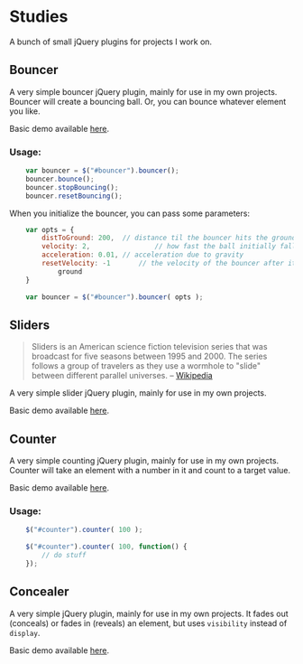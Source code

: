 Studies
=======

A bunch of small jQuery plugins for projects I work on.

## Bouncer

A very simple bouncer jQuery plugin, mainly for use in my own projects.
Bouncer will create a bouncing ball. Or, you can bounce whatever element you
like.

Basic demo available [here](http://supermedes.com/labs/studies/bouncer/).

### Usage:
```javascript
	var bouncer = $("#bouncer").bouncer();
	bouncer.bounce();
	bouncer.stopBouncing();
	bouncer.resetBouncing();
```

When you initialize the bouncer, you can pass some parameters:
```javascript
	var opts = {
		distToGround: 200,	// distance til the bouncer hits the ground
		velocity: 2, 				// how fast the ball initially falls
		acceleration: 0.01,	// acceleration due to gravity
		resetVelocity: -1		// the velocity of the bouncer after it hits the
			ground
	}
	
	var bouncer = $("#bouncer").bouncer( opts );
```


## Sliders

> Sliders is an American science fiction television series that was 
> broadcast for five seasons between 1995 and 2000. The series follows a
> group of travelers as they use a wormhole to "slide" between different
> parallel universes.
– [Wikipedia](http://en.wikipedia.org/wiki/Sliders)

A very simple slider jQuery plugin, mainly for use in my own projects.

Basic demo available [here](http://supermedes.com/labs/studies/sliders/).


## Counter

A very simple counting jQuery plugin, mainly for use in my own projects.
Counter will take an element with a number in it and count to a target
value.

Basic demo available [here](http://supermedes.com/labs/studies/counter/).

### Usage:
```javascript
	$("#counter").counter( 100 );
	
	$("#counter").counter( 100, function() {
		// do stuff
	});
```


## Concealer

A very simple jQuery plugin, mainly for use in my own projects. It fades
out (conceals) or fades in (reveals) an element, but uses `visibility`
instead of `display`.

Basic demo available [here](http://supermedes.com/labs/studies/concealer/).